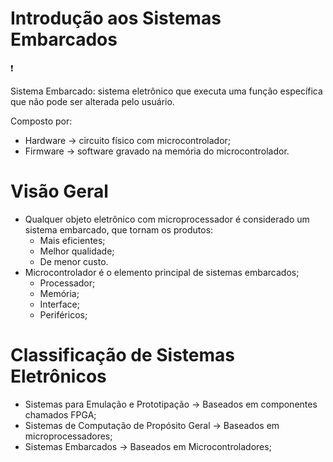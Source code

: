 # Introdução aos Sistemas Embarcados

<aside>
❗

Sistema Embarcado: sistema eletrônico que executa uma função específica que não pode ser alterada pelo usuário.

Composto por:

- Hardware → circuito físico com microcontrolador;
- Firmware → software gravado na memória do microcontrolador.
</aside>

# Visão Geral

- Qualquer objeto eletrônico com microprocessador é considerado um sistema embarcado, que tornam os produtos:
    - Mais eficientes;
    - Melhor qualidade;
    - De menor custo.
- Microcontrolador é o elemento principal de sistemas embarcados;
    - Processador;
    - Memória;
    - Interface;
    - Periféricos;

# Classificação de Sistemas Eletrônicos

- Sistemas para Emulação e Prototipação → Baseados em componentes chamados FPGA;
- Sistemas de Computação de Propósito Geral → Baseados em microprocessadores;
- Sistemas Embarcados → Baseados em Microcontroladores;
